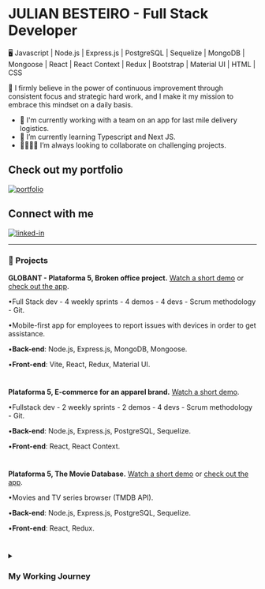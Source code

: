 # JULIAN BESTEIRO - Full Stack Developer
 
🖥️ Javascript | Node.js | Express.js | PostgreSQL | Sequelize | MongoDB | Mongoose | React | React Context | Redux | Bootstrap | Material UI | HTML | CSS



🚀 I firmly believe in the power of continuous improvement through consistent focus and strategic hard work, and I make it my mission to embrace this mindset on a daily basis.


- 🔭 I'm currently working with a team on an app for last mile delivery logistics.
- 🌱 I’m currently learning Typescript and Next JS.
- 👨‍💻👨‍💻 I’m always looking to collaborate on challenging projects.

## Check out my portfolio
[<img alt="portfolio" src="https://img.shields.io/badge/MY%20PORTFOLIO-black?style=flat-square&logo=portfolio&logoColor=white&colorA=white" />](https://www.julianbesteiro.com/)

## Connect with me
[<img alt="linked-in" src="https://img.shields.io/badge/linkedinn-%230077B5.svg?&style=for-the-badge&logo=linkedin&logoColor=white" />](https://www.linkedin.com/in/julian-besteiro-full-stack-developer/)

---


### 🧰 Projects


**GLOBANT - Plataforma 5, Broken office project.** <a href="https://www.loom.com/share/127f67d727874030a84164b7fd6451bf?sid=73ecc1a0-f87d-402d-8e28-21f52ebdfc2f/">Watch a short demo</a> or <a href=https://fixit-front.vercel.app/>check out the app</a>.

•Full Stack dev - 4 weekly sprints - 4 demos - 4 devs - Scrum methodology - Git.

•Mobile-first app for employees to report issues with devices in order to get assistance.

•**Back-end**: Node.js, Express.js, MongoDB, Mongoose.

•**Front-end**: Vite, React, Redux, Material UI.
#
**Plataforma 5, E-commerce for an apparel brand.** <a href="https://www.loom.com/share/f7f7669693bd43d293cf157597bbcd3b?sid=6f3f5208-18ba-44f5-ab6e-f733b49cea2d/">Watch a short demo</a>.

•Fullstack dev - 2 weekly sprints - 2 demos - 4 devs - Scrum methodology - Git.

•**Back-end**: Node.js, Express.js, PostgreSQL, Sequelize.

•**Front-end**: React, React Context.
#

**Plataforma 5, The Movie Database.** <a href="https://www.loom.com/share/dba5e42654574f6e9b51b52720f991d3?sid=fa32b404-15f3-4622-aa96-e4c9f6d7c772/">Watch a short demo</a> or <a href= https://tmdb-front-ivory.vercel.app/>check out the app</a>.

•Movies and TV series browser (TMDB API).

•**Back-end**: Node.js, Express.js, PostgreSQL, Sequelize.

•**Front-end**: React, Redux.

#

<details>
 <summary><h3>My Working Journey</h3></summary>
<p>I have a background in Business Administration and initially built my career in Finance, where I reached senior analyst roles within Budgeting & Controlling and Planning & Reporting teams. Over the course of 5+ years, I really sharpened my analytical, reporting, and accounting skills in a corporate setting.</p>

<p>Driven by my curiosity for e-commerce, I started studying digital marketing and eventually transitioned into a data-driven media buyer specialized in Facebook/Instagram Ads. Collaborating with companies in the U.S. and France, I profitably managed social media ads budgets in different industries, reaching a personal record level of EUR 1.5M ad spend in a 4-month period during 2021 H2.</p>

<p>Throughout my e-commerce experience, I evolved into an e-com strategist after having developed strong expertise in paid media, email & SMS marketing, website conversion rate optimization, offer creation, and funnel optimization. Additionally, I gained valuable skills in presenting strategies and performance results to clients, as well as managing projects.</p>

<p>Seeking to broaden my skill set, I completed a 100-hour Javascript fundamentals course, discovering a passion for coding along the way. Motivated by it, I enrolled in a rigorous 4-month full-time Coding Bootcamp focused on full-stack web development with Javascript. With over 800 hours of intensive training and the completion of three professional projects, I have emerged as a dedicated developer eager to tackle new projects and embrace new technologies.</p>

